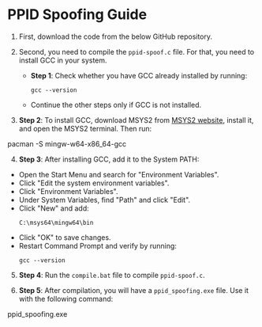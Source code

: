 # PPID Spoofing Guide

1. First, download the code from the below GitHub repository.

2. Second, you need to compile the `ppid-spoof.c` file. For that, you need to install GCC in your system.

   - **Step 1**: Check whether you have GCC already installed by running:
     ```
     gcc --version
     ```
   - Continue the other steps only if GCC is not installed.

3. **Step 2**: To install GCC, download MSYS2 from [MSYS2 website](https://www.msys2.org/), install it, and open the MSYS2 terminal. Then run:

pacman -S mingw-w64-x86_64-gcc



4. **Step 3**: After installing GCC, add it to the System PATH:
- Open the Start Menu and search for "Environment Variables".
- Click "Edit the system environment variables".
- Click "Environment Variables".
- Under System Variables, find "Path" and click "Edit".
- Click "New" and add:
  ```
  C:\msys64\mingw64\bin
  ```
- Click "OK" to save changes.
- Restart Command Prompt and verify by running:
  ```
  gcc --version
  ```

5. **Step 4**: Run the `compile.bat` file to compile `ppid-spoof.c`.

6. **Step 5**: After compilation, you will have a `ppid_spoofing.exe` file. Use it with the following command:

ppid_spoofing.exe <PPID> <EXE>


